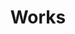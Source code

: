 ---
layout: projects
title: Works
show_collection: works
description: >
  Bienvenue chers internautes/mobinautes. Vous y trouverez une sélection de projets (secteur de l'IT, du design mobilier, la fintech, le prêt à porter etc.) réalisés en agence, allant de la création/refonte de supports print et web, en passant par du motion pour des démos, ou des habillages dynamiques lors d'un tournage en studio.
no_groups: true
---